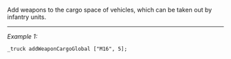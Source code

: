 Add weapons to the cargo space of vehicles, which can be taken out by infantry units.


---
*Example 1:*
```sqf
_truck addWeaponCargoGlobal ["M16", 5];
```